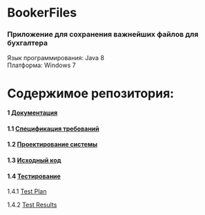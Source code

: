 
# BookerFiles
### Приложение для  сохранения важнейших файлов для бухгалтера

Язык программирования: Java 8  
Платформа: Windows 7 

# Содержимое репозитория:

#### 1 [Документация](https://github.com/catherine-yarosh-650501/BookerFiles/tree/master/Docs)</br>

#### 1.1 [Спецификация требований](https://github.com/catherine-yarosh-650501/BookerFiles/blob/master/Docs/Requirements.md)</br>

#### 1.2 [Проектирование системы](https://github.com/catherine-yarosh-650501/BookerFiles/blob/master/Docs/diagrams/diagrams_di.md)</br>

#### 1.3 [Исходный код](https://github.com/catherine-yarosh-650501/BookerFiles/tree/master/BookerFiles)</br>

#### 1.4 [Тестирование ](https://github.com/catherine-yarosh-650501/BookerFiles/tree/master/Docs/Testing)</br>

1.4.1 [Test Plan](https://github.com/catherine-yarosh-650501/BookerFiles/blob/master/Docs/Testing/Test%20Plan.md)</br>

1.4.2 [Test Results](https://github.com/catherine-yarosh-650501/BookerFiles/blob/master/%D0%94%D0%BE%D0%BA%D1%83%D0%BC%D0%B5%D0%BD%D1%82%D1%8B/%20%D0%A2%D0%B5%D1%81%D1%82%D0%B8%D1%80%D0%BE%D0%B2%D0%B0%D0%BD%D0%B8%D0%B5/ResultsTest.md)</br>
